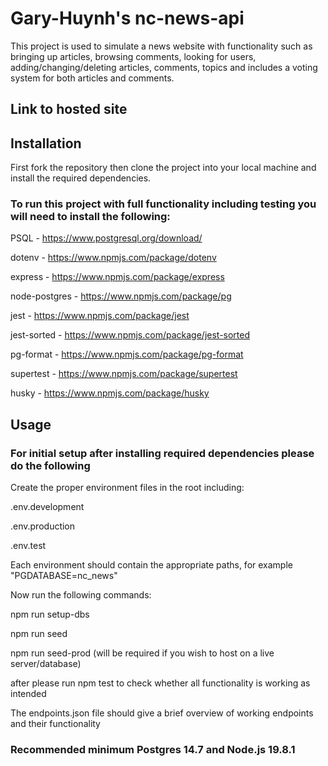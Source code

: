 # Gary-Huynh's nc-news-api

This project is used to simulate a news website with functionality such as bringing up articles, browsing comments, looking for users, adding/changing/deleting articles, comments, topics and includes a voting system for both articles and comments.

## Link to hosted site



## Installation
First fork the repository then clone the project into your local machine and install the required dependencies.

### To run this project with full functionality including testing you will need to install the following:

PSQL - https://www.postgresql.org/download/

dotenv - https://www.npmjs.com/package/dotenv

express - https://www.npmjs.com/package/express

node-postgres -  https://www.npmjs.com/package/pg

jest - https://www.npmjs.com/package/jest

jest-sorted - https://www.npmjs.com/package/jest-sorted

pg-format - https://www.npmjs.com/package/pg-format

supertest - https://www.npmjs.com/package/supertest

husky - https://www.npmjs.com/package/husky


## Usage

### For initial setup after installing required dependencies please do the following

Create the proper environment files in the root including:

.env.development

.env.production

.env.test


Each environment should contain the appropriate paths, for example "PGDATABASE=nc_news"

Now run the following commands:

npm run setup-dbs

npm run seed

npm run seed-prod (will be required if you wish to host on a live server/database)

after please run npm test to check whether all functionality is working as intended

The endpoints.json file should give a brief overview of working endpoints and their functionality 

### Recommended minimum Postgres 14.7 and Node.js 19.8.1 

